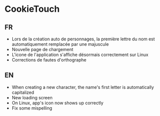 # CookieTouch

## FR

- Lors de la création auto de personnages, la première lettre du nom est automatiquement remplacée par une majuscule
- Nouvelle page de chargement
- L'icone de l'application s'affiche désormais correctement sur Linux
- Corrections de fautes d'orthographe

## EN

- When creating a new character, the name's first letter is automatically capitalized
- New loading screen
- On Linux, app's icon now shows up correctly
- Fix some mispelling
